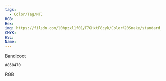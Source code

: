 ```yaml
---
tags:
  - Color/Tag/NTC
RGB:
Hex:
img: https://filedn.com/l0hpzxl1f01yT7GHxtF8cyk/Color%20Snake/standard_csv_to_svg/%23/858470.svg
CMYK:
HSL:
Name:
---
```

Bandicoot
```palette
#858470
```
RGB
